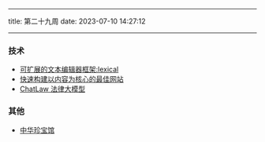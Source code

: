 <!--
 * @Author: try try418@163.com
 * @Date: 2023-07-10 14:27:12
 * @Description:
-->

---

title: 第二十九周
date: 2023-07-10 14:27:12

---

### 技术

- [可扩展的文本编辑器框架:lexical](https://github.com/facebook/lexical)
- [快速构建以内容为核心的最佳网站](https://docusaurus.io/zh-CN/)
- [ChatLaw 法律大模型](chatlaw.cloud)

### 其他

- [中华珍宝馆](https://g2.ltfc.net/home)
